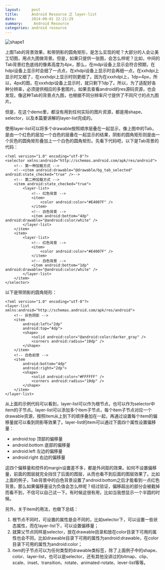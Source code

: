 ```yaml
---
layout:     post
title:      Android Resource 之 layer-list
date:       2014-09-01 22:21:29
summary:     Android Resource 
categories: android resource
---
```




![shape1](https://github.com/am-faith/am_faith.github.io/tree/gh-pages/images/post/layer-list.jpeg)

上图Tab的背景效果，和带阴影的圆角矩形，是怎么实现的呢？大部分的人会让美工切图，用点九图做背景。但是，如果只提供一张图，会怎么样呢？比如，中间的Tab背景红色底线的像素高度为4px，那么，在mdpi设备上显示会符合预期，在hdpi设备上显示时会细了一点点，在xhdpi设备上显示时会再细一点，在xxhdpi上显示时又细了，在xxxhdpi上显示时则更细了。因为在xxxhdpi上，1dp=4px，所以，4px的图，在xxxhdpi设备上显示时，就只剩下1dp了。所以，为了适配好各种分辨率，必须提供相应的多套图片。如果去查看android的res源码资源，也会发现，像这种Tab的背景点九图，也根据不同分辨率尺寸提供了不同尺寸的点九图片。

但是，在这个demo里，都没有用到任何实际的图片资源，都是用shape、selector，以及本篇要讲解的layer-list完成的。

使用layer-list可以将多个drawable按照顺序层叠在一起显示，像上图中的Tab，是由一个红色的层加一个白色的层叠在一起显示的结果，阴影的圆角矩形则是由一个灰色的圆角矩形叠加上一个白色的圆角矩形。先看下代码吧，以下是Tab背景的代码：

```
<?xml version="1.0" encoding="utf-8"?>
<selector xmlns:android="http://schemas.android.com/apk/res/android">
    <!-- 第一种加载方式 -->
    <!--<item android:drawable="@drawable/bg_tab_selected" android:state_checked="true" />-->
    <!-- 第二种加载方式 -->
    <item android:state_checked="true">
        <layer-list>
            <!-- 红色背景 -->
            <item>
                <color android:color="#E4007F" />
            </item>
            <!-- 白色背景 -->
            <item android:bottom="4dp" android:drawable="@android:color/white" />
        </layer-list>
    </item>
    <item>
        <layer-list>
            <!-- 红色背景 -->
            <item>
                <color android:color="#E4007F" />
            </item>
            <!-- 白色背景 -->
            <item android:bottom="1dp" android:drawable="@android:color/white" />
        </layer-list>
    </item>
</selector>
```

以下是带阴影的圆角矩形：

```
<?xml version="1.0" encoding="utf-8"?>
<layer-list xmlns:android="http://schemas.android.com/apk/res/android">
    <!-- 灰色阴影 -->
    <item
        android:left="2dp"
        android:top="4dp">
        <shape>
            <solid android:color="@android:color/darker_gray" />
            <corners android:radius="10dp" />
        </shape>
    </item>
    <!-- 白色前景 -->
    <item
        android:bottom="4dp"
        android:right="2dp">
        <shape>
            <solid android:color="#FFFFFF" />
            <corners android:radius="10dp" />
        </shape>
    </item>
</layer-list>
```

从上面的示例代码可以看到，layer-list可以作为根节点，也可以作为selector中item的子节点。layer-list可以添加多个item子节点，每个item子节点对应一个drawable资源，按照item从上到下的顺序叠加在一起，再通过设置每个item的偏移量就可以看到阴影等效果了。layer-list的item可以通过下面四个属性设置偏移量：

* android:top 顶部的偏移量
* android:bottom 底部的偏移量
* android:left 左边的偏移量
* android:right 右边的偏移量

这四个偏移量和控件的margin设置差不多，都是外间距的效果。如何不设置偏移量，前面的图层就完全挡住了后面的图层，从而也看不到后面的图层效果了。比如上面的例子，Tab背景中的白色背景设置了android:bottom之后才能看到一点红色背景。那么如果偏移量设为负值会怎么样呢？经过验证，偏移超出的部分会被截掉而看不到，不信可以自己试一下。有时候这很有用，比如当我想显示一个半圆的时候。

另外，关于item的用法，也做下总结：

1. 根节点不同时，可设置的属性是会不同的，比如selector下，可以设置一些状态属性，而在layer-list下，可以设置偏移量；
2. 就算父节点同样是selector，放在drawable目录和放在color目录下可用的属性也会不同，比如drawable目录下可用的属性为android:drawable，在color目录下可用的属性为android:color；
3. item的子节点可以为任何类型的drawable类标签，除了上面例子中的shape、color、layer-list，也可以是selector，还有其他没讲过的bitmap、clip、scale、inset、transition、rotate、animated-rotate、lever-list等等。